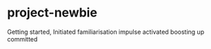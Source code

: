 # project-newbie
Getting started, 
Initiated familiarisation
impulse activated
boosting up
committed 
